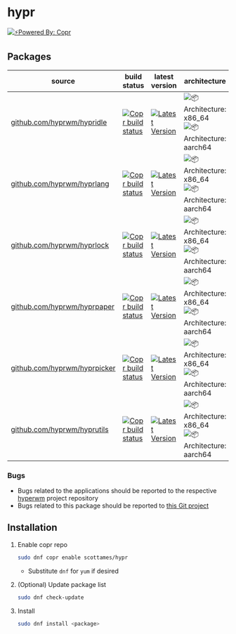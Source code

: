 # hypr

[![⚡️Powered By: Copr](https://img.shields.io/badge/⚡️_Powered_by-COPR-blue?style=flat-square)](https://copr.fedorainfracloud.org/)

## Packages

| source | build status | latest version | architecture |
| --- | --- | --- | --- |
| [github.com/hyprwm/hypridle](https://github.com/hyprwm/hypridle) | [![Copr build status](https://copr.fedorainfracloud.org/coprs/scottames/hypr/package/hypridle/status_image/last_build.png)](https://copr.fedorainfracloud.org/coprs/scottames/hypr/package/hypridle/) | [![Latest Version](https://img.shields.io/badge/dynamic/json?color=blue&label=Version&query=builds.latest.source_package.version&url=https%3A%2F%2Fcopr.fedorainfracloud.org%2Fapi_3%2Fpackage%3Fownername%3Dscottames%26projectname%3Dhypr%26packagename%3Dhypridle%26with_latest_build%3DTrue&style=flat-square&logoColor=blue)](https://copr.fedorainfracloud.org/coprs/scottames/hypr/package/hypridle/) | ![📦 Architecture: x86_64](https://img.shields.io/badge/📦_Architecture-x86__64-blue?style=flat-square) ![📦 Architecture: aarch64](https://img.shields.io/badge/📦_Architecture-aarch64-blue?style=flat-square) |
| [github.com/hyprwm/hyprlang](https://github.com/hyprwm/hyprlang) | [![Copr build status](https://copr.fedorainfracloud.org/coprs/scottames/hypr/package/hyprlang/status_image/last_build.png)](https://copr.fedorainfracloud.org/coprs/scottames/hypr/package/hyprlang/) | [![Latest Version](https://img.shields.io/badge/dynamic/json?color=blue&label=Version&query=builds.latest.source_package.version&url=https%3A%2F%2Fcopr.fedorainfracloud.org%2Fapi_3%2Fpackage%3Fownername%3Dscottames%26projectname%3Dhypr%26packagename%3Dhyprlang%26with_latest_build%3DTrue&style=flat-square&logoColor=blue)](https://copr.fedorainfracloud.org/coprs/scottames/hypr/package/hyprlang/) | ![📦 Architecture: x86_64](https://img.shields.io/badge/📦_Architecture-x86__64-blue?style=flat-square) ![📦 Architecture: aarch64](https://img.shields.io/badge/📦_Architecture-aarch64-blue?style=flat-square) |
| [github.com/hyprwm/hyprlock](https://github.com/hyprwm/hyprlock) | [![Copr build status](https://copr.fedorainfracloud.org/coprs/scottames/hypr/package/hyprlock/status_image/last_build.png)](https://copr.fedorainfracloud.org/coprs/scottames/hypr/package/hyprlock/) | [![Latest Version](https://img.shields.io/badge/dynamic/json?color=blue&label=Version&query=builds.latest.source_package.version&url=https%3A%2F%2Fcopr.fedorainfracloud.org%2Fapi_3%2Fpackage%3Fownername%3Dscottames%26projectname%3Dhypr%26packagename%3Dhyprlock%26with_latest_build%3DTrue&style=flat-square&logoColor=blue)](https://copr.fedorainfracloud.org/coprs/scottames/hypr/package/hyprlock/) | ![📦 Architecture: x86_64](https://img.shields.io/badge/📦_Architecture-x86__64-blue?style=flat-square) ![📦 Architecture: aarch64](https://img.shields.io/badge/📦_Architecture-aarch64-blue?style=flat-square) |
| [github.com/hyprwm/hyprpaper](https://github.com/hyprwm/hyprpaper) | [![Copr build status](https://copr.fedorainfracloud.org/coprs/scottames/hypr/package/hyprpaper/status_image/last_build.png)](https://copr.fedorainfracloud.org/coprs/scottames/hypr/package/hyprpaper/) | [![Latest Version](https://img.shields.io/badge/dynamic/json?color=blue&label=Version&query=builds.latest.source_package.version&url=https%3A%2F%2Fcopr.fedorainfracloud.org%2Fapi_3%2Fpackage%3Fownername%3Dscottames%26projectname%3Dhypr%26packagename%3Dhyprpaper%26with_latest_build%3DTrue&style=flat-square&logoColor=blue)](https://copr.fedorainfracloud.org/coprs/scottames/hypr/package/hyprpaper/) | ![📦 Architecture: x86_64](https://img.shields.io/badge/📦_Architecture-x86__64-blue?style=flat-square) ![📦 Architecture: aarch64](https://img.shields.io/badge/📦_Architecture-aarch64-blue?style=flat-square) |
| [github.com/hyprwm/hyprpicker](https://github.com/hyprwm/hyprpicker) | [![Copr build status](https://copr.fedorainfracloud.org/coprs/scottames/hypr/package/hyprpicker/status_image/last_build.png)](https://copr.fedorainfracloud.org/coprs/scottames/hypr/package/hyprpicker/) | [![Latest Version](https://img.shields.io/badge/dynamic/json?color=blue&label=Version&query=builds.latest.source_package.version&url=https%3A%2F%2Fcopr.fedorainfracloud.org%2Fapi_3%2Fpackage%3Fownername%3Dscottames%26projectname%3Dhypr%26packagename%3Dhyprpicker%26with_latest_build%3DTrue&style=flat-square&logoColor=blue)](https://copr.fedorainfracloud.org/coprs/scottames/hypr/package/hyprpicker/) | ![📦 Architecture: x86_64](https://img.shields.io/badge/📦_Architecture-x86__64-blue?style=flat-square) ![📦 Architecture: aarch64](https://img.shields.io/badge/📦_Architecture-aarch64-blue?style=flat-square) |
| [github.com/hyprwm/hyprutils](https://github.com/hyprwm/hyprutils) | [![Copr build status](https://copr.fedorainfracloud.org/coprs/scottames/hypr/package/hyprutils/status_image/last_build.png)](https://copr.fedorainfracloud.org/coprs/scottames/hypr/package/hyprutils/) | [![Latest Version](https://img.shields.io/badge/dynamic/json?color=blue&label=Version&query=builds.latest.source_package.version&url=https%3A%2F%2Fcopr.fedorainfracloud.org%2Fapi_3%2Fpackage%3Fownername%3Dscottames%26projectname%3Dhypr%26packagename%3Dhyprutils%26with_latest_build%3DTrue&style=flat-square&logoColor=blue)](https://copr.fedorainfracloud.org/coprs/scottames/hypr/package/hyprutils/) | ![📦 Architecture: x86_64](https://img.shields.io/badge/📦_Architecture-x86__64-blue?style=flat-square) ![📦 Architecture: aarch64](https://img.shields.io/badge/📦_Architecture-aarch64-blue?style=flat-square) |

### Bugs

- Bugs related to the applications should be reported to the respective
  [hyperwm](https://github.com/hyprwm) project repository
- Bugs related to this package should be reported to [this Git project](https://github.com/scottames/copr/issues)

## Installation

1. Enable copr repo

    ```bash
    sudo dnf copr enable scottames/hypr
    ```

    - Substitute `dnf` for `yum` if desired

1. (Optional) Update package list

    ```bash
    sudo dnf check-update
    ```

1. Install

    ```bash
    sudo dnf install <package>
    ```
